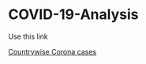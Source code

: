 # COVID-19-Analysis

Use this link

<a href="corona_country.html" title="Countrywise Corona cases">Countrywise Corona cases</a>
